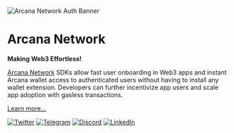 ![Arcana Network Auth Banner](https://raw.githubusercontent.com/arcana-network/branding/main/an_banner_feb_24.png)

# Arcana Network

**Making Web3 Effortless!**

[Arcana Network](https://www.arcana.network/) SDKs allow fast user onboarding in Web3 apps and instant Arcana wallet access to authenticated users without having to install any wallet extension. Developers can further incentivize app users and scale app adoption with gasless transactions.

[Learn more...](https://docs.arcana.network/quick-start/)

<div>
  <a title="Twitter" href="https://twitter.com/ArcanaNetwork"><img alt="Twitter" src="https://img.shields.io/twitter/url?style=social&url=https%3A%2F%2Ftwitter.com%2FArcanaNetwork"/></a>
  <a title="Telegram" href="https://telegram.me/ArcanaNetwork"><img alt="Telegram" src="https://img.shields.io/badge/Telegram-2CA5E0?style=flat&logo=telegram&logoColor=white"/></a>
  <a title="Discord" href="https://discord.com/invite/6g7fQvEpdy"><img alt="Discord" src="https://img.shields.io/badge/Discord-%235865F2.svg?style=flat&logo=discord&logoColor=white"/></a>
  <a title="LinkedIn" href="https://www.youtube.com/@ArcanaNetwork"><img alt="LinkedIn" src="https://img.shields.io/badge/LinkedIn-0077B5?style=for-the-badge&logo=linkedin&logoColor=white"/></a>
</div>
